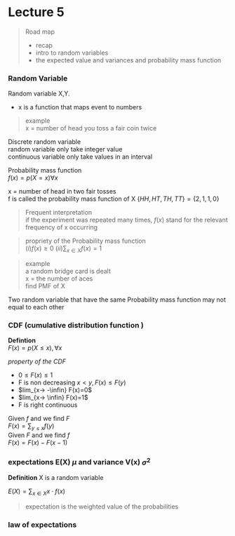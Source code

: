 # Lecture 5
> Road map
> - recap
> - intro to random variables
> - the expected value and variances and probability mass function
### Random Variable
Random variable X,Y.
- x is a function that maps event to numbers
> example <br/>
> x = number of head you toss a fair coin twice

Discrete random variable <br/>
random variable only take integer value <br/>
continuous variable only take values in an interval  

Probability mass function  
$f(x)=p(X=x)\forall x$

x = number of head in two fair tosses  
f is called the probability mass function of X
$\{HH,HT,TH,TT\} = \{2,1,1,0\}$
> Frequent interpretation  
if the experiment was repeated many times,
$f(x)$ stand for the relevant frequency of x occurring   

> propriety of the Probability mass function   <br/>
$(i)f(x)\geq 0$
$(ii)\displaystyle\sum_{x\in X} f(x) = 1$

>example  
a random bridge card is dealt <br/>
x = the number of aces <br/>
find PMF of X <br/>

Two random variable that have the same Probability mass function
may not equal to each other

### CDF (cumulative distribution function )
**Defintion** <br/>
$F(x)=p(X\leq x), \forall x$

*property of the CDF*

- $0\leq F(x)\leq 1$
- F is non decreasing  $x<y,F(x)\leq F(y)$
- $lim_{x-> -\infin} F(x)=0$
- $lim_{x-> \infin} F(x)=1$
- F is right continuous

Given $f$ and we find $F$ <br/>
$F(x)=\displaystyle\sum_{y\leq x}f(y)$ <br/>
Given $F$ and we find $f$ <br/>
$F(x)=F(x)-F(x-1)$

### expectations E(X) $\mu$ and variance V(x) $\sigma ^ 2$
**Definition**
X is a random variable

$E(X) = \displaystyle \sum_{x\in X}x\cdot f(x)$

> expectation is the weighted value of the probabilities  

### law of expectations
